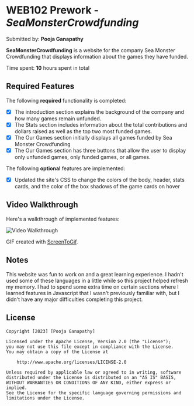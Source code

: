 # WEB102 Prework - *SeaMonsterCrowdfunding*

Submitted by: **Pooja Ganapathy**

**SeaMonsterCrowdfunding** is a website for the company Sea Monster Crowdfunding that displays information about the games they have funded.

Time spent: **10** hours spent in total

## Required Features

The following **required** functionality is completed:

* [X] The introduction section explains the background of the company and how many games remain unfunded.
* [X] The Stats section includes information about the total contributions and dollars raised as well as the top two most funded games.
* [X] The Our Games section initially displays all games funded by Sea Monster Crowdfunding
* [X] The Our Games section has three buttons that allow the user to display only unfunded games, only funded games, or all games.

The following **optional** features are implemented:

* [X] Updated the site's CSS to change the colors of the body, header, stats cards, and the color of the box shadows of the game cards on hover

## Video Walkthrough

Here's a walkthrough of implemented features:

<img src='https://imgur.com/a/AHjvHwQ.mp4' title='Video Walkthrough' width='' alt='Video Walkthrough' />

GIF created with [ScreenToGif](https://www.screentogif.com/).

## Notes

This website was fun to work on and a great learning experience. I hadn't used some of these languages in a little while so this project helped refresh my
memory. I had to spend some extra time on certain sections where I learned features in Javascript that I wasn't previously familiar with, but I didn't have any
major difficulties completing this project.

## License

    Copyright [2023] [Pooja Ganapathy]

    Licensed under the Apache License, Version 2.0 (the "License");
    you may not use this file except in compliance with the License.
    You may obtain a copy of the License at

        http://www.apache.org/licenses/LICENSE-2.0

    Unless required by applicable law or agreed to in writing, software
    distributed under the License is distributed on an "AS IS" BASIS,
    WITHOUT WARRANTIES OR CONDITIONS OF ANY KIND, either express or implied.
    See the License for the specific language governing permissions and
    limitations under the License.
